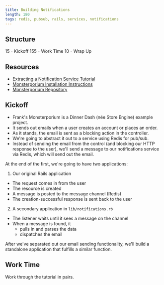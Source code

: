 ```yaml
---
title: Building Notifications
length: 180
tags: redis, pubsub, rails, services, notifications
---
```


## Structure

15 - Kickoff
155 - Work Time
10 - Wrap Up

## Resources

* [Extracting a Notification Service Tutorial](http://tutorials.jumpstartlab.com/projects/monsterporium/extract_notification_service.html)
* [Monsterporium Installation Instructions](http://tutorials.jumpstartlab.com/projects/monsterporium/setup.html)
* [Monsterporium Repository](https://github.com/JumpstartLab/store_demo)

## Kickoff

* Frank's Monsterporium is a Dinner Dash (née Store Engine) example project.
* It sends out emails when a user creates an account or places an order.
* As it stands, the email is sent as a blocking action in the controller.
* We're going to abstract it out to a service using Redis for pub/sub.
* Instead of sending the email from the control (and blocking our HTTP response to the user), we'll send a message to our notifications service via Redis, which will send out the email.

At the end of the first, we're going to have two applications:

1. Our original Rails application
  * The request comes in from the user
  * The resource is created
  * A message is posted to the message channel (Redis)
  * The creation-successful response is sent back to the user
2. A secondary application in `lib/notifications.rb`
  * The listener waits until it sees a message on the channel
  * When a message is found, it
    * pulls in and parses the data
    * dispatches the email

After we've separated out our email sending functionality, we'll build a standalone application that fulfills a similar function.

## Work Time

Work through the tutorial in pairs.